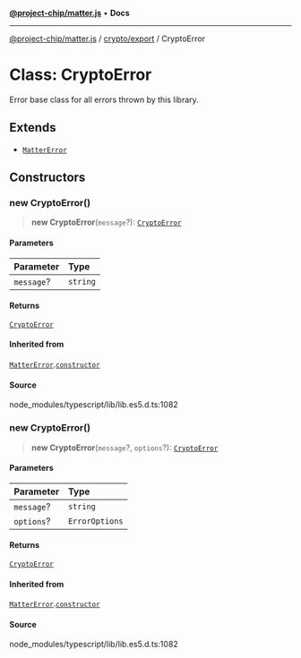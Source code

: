[**@project-chip/matter.js**](../../../README.md) • **Docs**

***

[@project-chip/matter.js](../../../modules.md) / [crypto/export](../README.md) / CryptoError

# Class: CryptoError

Error base class for all errors thrown by this library.

## Extends

- [`MatterError`](../../../common/export/classes/MatterError.md)

## Constructors

### new CryptoError()

> **new CryptoError**(`message`?): [`CryptoError`](CryptoError.md)

#### Parameters

| Parameter | Type |
| :------ | :------ |
| `message`? | `string` |

#### Returns

[`CryptoError`](CryptoError.md)

#### Inherited from

[`MatterError`](../../../common/export/classes/MatterError.md).[`constructor`](../../../common/export/classes/MatterError.md#constructors)

#### Source

node\_modules/typescript/lib/lib.es5.d.ts:1082

### new CryptoError()

> **new CryptoError**(`message`?, `options`?): [`CryptoError`](CryptoError.md)

#### Parameters

| Parameter | Type |
| :------ | :------ |
| `message`? | `string` |
| `options`? | `ErrorOptions` |

#### Returns

[`CryptoError`](CryptoError.md)

#### Inherited from

[`MatterError`](../../../common/export/classes/MatterError.md).[`constructor`](../../../common/export/classes/MatterError.md#constructors)

#### Source

node\_modules/typescript/lib/lib.es5.d.ts:1082
